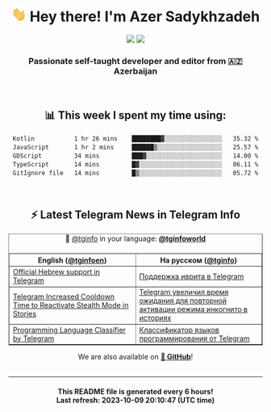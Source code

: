 <div align="center">
	<div>
		<h1>
      <img src="./assets/hi.gif" width="30px"> Hey there! I'm Azer Sadykhzadeh
    </h1>
    <img height="18" src="https://komarev.com/ghpvc/?username=sadykhzadeh&label=Views&color=2081c1&style=flat-square" />
		<a href="https://wakatime.com/Azer"> <img height="18" src="https://wakatime.com/badge/user/f80ae27a-c328-426f-a381-bc84136e2dd6.svg" /> </a>
    <h3>
      Passionate self-taught developer and editor from 🇦🇿 Azerbaijan
    </h3>
  </div>
  <br>

<h2>📊 This week I spent my time using:</h2>

<!--START_SECTION:waka-->

```txt
Kotlin           1 hr 26 mins    ████████▓░░░░░░░░░░░░░░░░   35.32 %
JavaScript       1 hr 2 mins     ██████▒░░░░░░░░░░░░░░░░░░   25.57 %
GDScript         34 mins         ███▓░░░░░░░░░░░░░░░░░░░░░   14.00 %
TypeScript       14 mins         █▓░░░░░░░░░░░░░░░░░░░░░░░   06.11 %
GitIgnore file   14 mins         █▒░░░░░░░░░░░░░░░░░░░░░░░   05.72 %
```

<!--END_SECTION:waka-->

<br>

<h2>⚡️ Latest Telegram News in Telegram Info</h2>
  <table border>
		<tr>
			<th width="50%">English (<a href="https://t.me/tginfoen">@tginfoen</a>)</th>
			<th>На русском (<a href="https://t.me/tginfo">@tginfo</a>)</th>
		</tr>
		<caption>🚩 <a href="https://t.me/tginfo">@tginfo</a> in your language: <a href="https://t.me/tginfoworld"><b>@tginfoworld</b></a><caption/>
  <tr><td><a href="https://t.me/tginfoen/1745">Official Hebrew support in Telegram</a></td>
    <td><a href="https://t.me/tginfo/3790">Поддержка иврита в Telegram</a></td></tr><tr><td><a href="https://t.me/tginfoen/1744">Telegram Increased Cooldown Time to Reactivate Stealth Mode in Stories</a></td>
    <td><a href="https://t.me/tginfo/3789">Telegram увеличил время ожидания для повторной активации режима инкогнито в историях</a></td></tr><tr><td><a href="https://t.me/tginfoen/1743">Programming Language Classifier by Telegram</a></td>
    <td><a href="https://t.me/tginfo/3788">Классификатор языков программирования от Telegram</a></td></tr>
</table>
We are also available on <a href="https://github.com/tginfo"><b>🐙 GitHub</b></a>!
</div>

<br>
<hr>
<h4 align="center">This README file is generated <b>every 6 hours</b>!</br>Last refresh: <b>2023-10-09 20:10:47 (UTC time)</b></h4>
